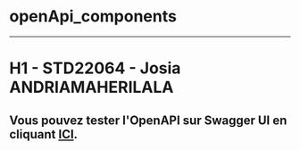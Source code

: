 # openApi_components
---
# H1 - STD22064 - Josia ANDRIAMAHERILALA

## **Vous pouvez tester l'OpenAPI sur Swagger UI en cliquant [ICI](https://petstore.swagger.io/?url=https://raw.githubusercontent.com/josiaJj/openApi_components/main/api.yaml).**
